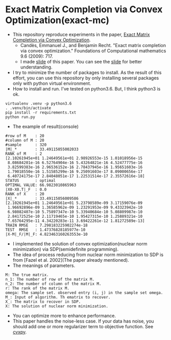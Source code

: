 # Exact Matrix Completion via Convex Optimization(exact-mc)

- This repository reproduce experiments in the paper, [Exact Matrix Completion via Convex Optimization](https://statweb.stanford.edu/~candes/papers/MatrixCompletion.pdf).
  - Candès, Emmanuel J., and Benjamin Recht. "Exact matrix completion via convex optimization." Foundations of Computational mathematics 9.6 (2009): 717.
  - I made [slide](https://www.slideshare.net/ssuser62b35f/exact-matrix-completion-via-convex-optimization-slideppt) of this paper. You can see the [slide](https://www.slideshare.net/ssuser62b35f/exact-matrix-completion-via-convex-optimization-slideppt) for better understanding.
- I try to minimize the number of packages to install. As the result of this effort, you can use this repository by only installing several packages only with python virtual environment.
- How to install and run. I've tested on python3.6. But, I think python3 is ok.
```
virtualenv .venv -p python3.6
. .venv/bin/activate
pip install -r requirements.txt
python run.py
```
- The example of result(console)
```
#row of M    : 20
#column of M : 20
#sample      : 320
|M|_*        : 33.49115055002033
RANK of M    : 2
[2.10261945e+01 1.24649561e+01 2.98926553e-15 1.01018956e-15
 8.08684201e-16 6.52764904e-16 5.43264821e-16 4.52477775e-16
 3.82599383e-16 2.96536152e-16 2.78437945e-16 1.95651603e-16
 1.79018550e-16 1.51585299e-16 9.25091603e-17 8.09000656e-17
 6.40724175e-17 2.84048051e-17 1.22531514e-17 2.35572616e-18]
STATUS       : optimal
OPTIMAL VALUE: 66.9823010865963
|X0-X0.T|_F  : 0.0
RANK of X    : 20
|X|_*        : 33.49115056009586
[2.10261945e+01 1.24649561e+01 5.23798589e-09 3.17159076e-09
 1.96692896e-09 1.36585962e-09 1.23291953e-09 9.43323942e-10
 6.98082407e-10 5.75897347e-10 5.33940684e-10 5.08809987e-10
 2.84172525e-10 2.11719465e-10 1.95427315e-10 1.25889321e-10
 7.65764295e-11 4.34220283e-11 3.69422261e-12 1.81272589e-13]
TRAIN RMSE   : 7.298183225902274e-18
TEST  RMSE   : 1.47376828185977e-10
|X-M|_F/|M|_F: 4.823463160263553e-10
```
- I implemented the solution of convex optimization(nuclear norm minimization) via SDP(semidefinite programming).
- The idea of process reducing from nuclear norm minimization to SDP is from \[Fazel et al. 2002\](The paper already mentioned).
- The meanings of parameters.
```
M: The true matrix.
n_1: The number of row of the matrix M.
n_2: The number of column of the matrix M.
r: The rank of the matrix M.
omega: The sample set. observed entry (i, j) in the sample set omega.
M_: Input of algorithm. Th ematrix to recover.
X_: The matrix to recover in SDP.
X: The solution of nuclear norm minimization.
```
- You can optimize more to enhance performance.
- This paper handles the noise-less case. If your data has noise, you should add one or more regularizer term to objective function. See [cvxpy](http://www.cvxpy.org/en/latest/).
